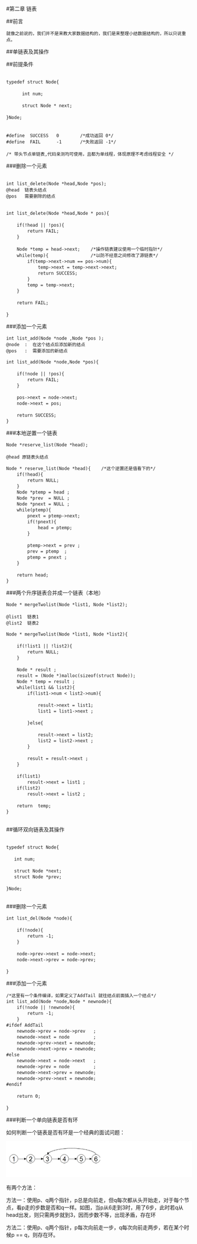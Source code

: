 #第二章    链表

##前言
   
    就像之前说的，我们并不是来教大家数据结构的，我们是来整理小结数据结构的，所以只说重点。
    
##单链表及其操作

##前提条件
```

typedef struct Node{

      int num;
      
      struct Node * next;
      
}Node;


#define  SUCCESS   0        /*成功返回 0*/
#define  FAIL      -1       /*失败返回 -1*/

/* 带头节点单链表,代码亲测均可使用，且都为单线程，体现原理不考虑线程安全 */

```


###删除一个元素

```

int list_delete(Node *head,Node *pos);
@head  链表头结点
@pos   需要删除的结点

```

```

int list_delete(Node *head,Node * pos){
    
    if(!head || !pos){
        return FAIL;
    }

    Node *temp = head->next;    /*操作链表建议使用一个临时指针*/
    while(temp){                /*以防不经意之间修改了源链表*/
        if(temp->next->num == pos->num){
            temp->next = temp->next->next;
            return SUCCESS;
        }
        temp = temp->next;
    }

    return FAIL;

}

```




###添加一个元素

```
int list_add(Node *node ,Node *pos );
@node  :  在这个结点后添加新的结点
@pos   :  需要添加的新结点

```
```
int list_add(Node *node,Node *pos){
    
    if(!node || !pos){
        return FAIL;
    }

    pos->next = node->next;
    node->next = pos;
    
    return SUCCESS;
}

```


###本地逆置一个链表

```
Node *reserve_list(Node *head);
 
@head 原链表头结点

```

```
Node * reserve_list(Node *head){    /*这个逆置还是值看下的*/
    if(!head){
        return NULL;
    }
    Node *ptemp = head ;
    Node *prev  = NULL ;
    Node *pnext = NULL ;
    while(ptemp){
        pnext = ptemp->next;
        if(!pnext){
            head = ptemp;
        }

        ptemp->next = prev ;
        prev = ptemp  ;
        ptemp = pnext ;
    }

    return head;
}

```


###两个升序链表合并成一个链表（本地）

```
Node * mergeTwolist(Node *list1, Node *list2);

@list1  链表1 
@list2  链表2

```

```
Node * mergeTwolist(Node *list1, Node *list2){

    if(!list1 || !list2){
        return NULL;
    }

    Node * result ;
    result = (Node *)malloc(sizeof(struct Node));
    Node * temp = result ;
    while(list1 && list2){
        if(list1->num < list2->num){

            result->next = list1;
            list1 = list1->next ;

        }else{
            
            result->next = list2;
            list2 = list2->next ;
        }

        result = result->next ;
    }

    if(list1)
        result->next = list1 ;
    if(list2)
        result->next = list2 ;

    return  temp;
}


```



##循环双向链表及其操作

```

typedef struct Node{
 
   int num;
    
   struct Node *next;
   struct Node *prev;
   
}Node;


```

###删除一个元素

```
int list_del(Node *node){

    if(!node){
        return -1;
    }

    node->prev->next = node->next;
    node->next->prev = node->prev;

}

```


###添加一个元素


```
/*这里有一个条件编译，如果定义了AddTail 就往结点前面插入一个结点*/
int list_add(Node *node,Node * newnode){
    if(!node || !newnode){
        return -1;
    }
#ifdef AddTail
    newnode->prev = node->prev   ;
    newnode->next = node         ;
    newnode->prev->next = newnode;
    newnode->next->prev = newnode;
#else
    newnode->next = node->next   ;
    newnode->prev = node         ;
    newnode->next->prev = newnode;
    newnode->prev->next = newnode;
#endif

    return 0;

}

```



###判断一个单向链表是否有环

如何判断一个链表是否有环是一个经典的面试问题：

![huan](./chap2_list/huan.png)

有两个方法：

方法一：使用p、q两个指针，p总是向前走，但q每次都从头开始走，对于每个节点，看p走的步数是否和q一样。如图，当p从6走到3时，用了6步，此时若q从head出发，则只需两步就到3，因而步数不等，出现矛盾，存在环

方法二：使用p、q两个指针，p每次向前走一步，q每次向前走两步，若在某个时候p == q，则存在环。
